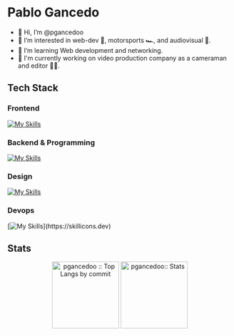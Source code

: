 # Pablo Gancedo


- 👋 Hi, I’m @pgancedoo
- 👀 I’m interested in web-dev 🤖, motorsports 🏎️, and audiovisual 🎥.
- 🌱 I’m learning Web development and networking.
- 🔧 I'm currently working on video production company as a cameraman and editor ✌🏻.


## Tech Stack

<span width="45%">

### Frontend

[![My Skills](https://skillicons.dev/icons?i=html,css,js,vue,bootstrap,tailwind)](https://skillicons.dev)

</span>
<span width="45%">
 
  
### Backend & Programming
 

[![My Skills](https://skillicons.dev/icons?i=java,mysql,php,laravel)](https://skillicons.dev)

</span>

### Design

[![My Skills](https://skillicons.dev/icons?i=pr,ae,au,ai,ps,xd,figma)](https://skillicons.dev)

### Devops

[![My Skills](https://skillicons.dev/icons?i=linux,docker,git,github,vercel,vite,wordpress,nginx,)](https://skillicons.dev)

## Stats

<p align="center">
  <img height="150" src="https://github-profile-summary-cards.vercel.app/api/cards/most-commit-language?username=pgancedoo&theme=dracula&layout=compact&hide_border=true"
          alt="pgancedoo :: Top Langs by commit" />
<img height="150" src="http://github-profile-summary-cards.vercel.app/api/cards/stats?username=pgancedoo&theme=dracula"
          alt="pgancedoo:: Stats" />
